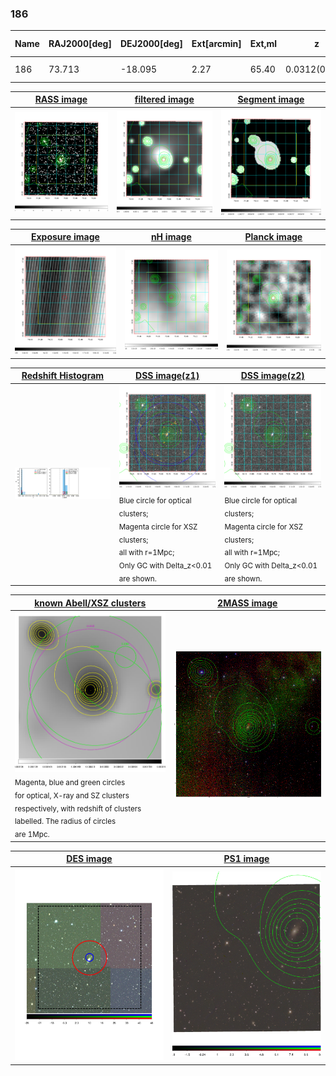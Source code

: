 <div STYLE="page-break-after: always;"></div>

### 186

|Name|RAJ2000[deg]|DEJ2000[deg] |Ext[arcmin]| Ext,ml | z | z_src| C|GC(XSZ,Delta_z<0.01)| GC(OPT,Delta_z<0.01)|GC| R_sig[arcmin] | R500[arcmin] | R500[Mpc]| CRsig[c/s] | CR500[c/s] |L500[1E44 erg/s]|F500[1E-12 erg/s/cm^2]| M500[1E14 Msun]|Tx[keV]|Cnt_sig|Beta|Rc[arcmin]|Comment|Alias|
|---|---|---|---|---|---|------|---|--------|---------|----------|---|---|---|---|---|---|---|---|---|---|---|---|---|---|
|186| 73.713| -18.095| 2.27| 65.40| 0.0312(0.005)| z1, z_xsz| B| MCXC| N| MCXC, N| 28.156| 17.558| 0.657| 0.451(0.065)| 0.424(0.061)| 0.156(0.016)| 6.951(0.710)| 0.83(0.04)| 1.93(0.06)| 183.4| 0.513(-0.009+0.018)| 2.042(-0.224+0.315)| -| k263|

|[RASS image](../image/186/186_img.pdf)|[filtered image](../image/186/186_fil.pdf)|[Segment image](../image/186/186_seg.pdf)|
|-------------------|--------------------|-------------------|
| <img src="../image/186/186_img.png" width="300">  | <img src="../image/186/186_fil.png" width="300">   | <img src="../image/186/186_seg.png" width="300">  |

|[Exposure image](../image/186/186_mex.pdf)| [nH image](../image/186/186_nh.pdf)| [Planck image](../image/186/186_p.pdf)|
|-------------------|--------------------|-------------------|
|<img src="../image/186/186_mex.png" width="300">   | <img src="../image/186/186_nh.png" width="300">    | <img src="../image/186/186_p.png" width="300"> |

|[Redshift Histogram](../image/186/186_zg.pdf) | [DSS image(z1)](../image/186/186_dss_z1.pdf)      |  [DSS image(z2)](../image/186/186_dss_z2.pdf)    |
|-------------------|--------------------|-------------------|
|<img src="../image/186/186_zg.png" width="300"> |<img src="../image/186/186_dss_z1.png" width="300"> <sub><br>Blue circle for optical clusters; <br>Magenta circle for XSZ clusters; <br>all with r=1Mpc; <br>Only GC with Delta_z<0.01 are shown. </sub>| <img src="../image/186/186_dss_z2.png" width="300"><sub><br>Blue circle for optical clusters; <br>Magenta circle for XSZ clusters; <br>all with r=1Mpc; <br>Only GC with Delta_z<0.01 are shown. </sub> |

|[known Abell/XSZ clusters](../image/186/186_gc.pdf) | [2MASS image](../image/186/186_2mass.pdf)      |
|-------------------|-------------------|
|<img src=../image/186/186_gc.png width="300"> <br><sub>Magenta, blue and green circles <br>for optical, X-ray and SZ clusters <br>respectively, with redshift of clusters <br>labelled. The radius of circles <br>are 1Mpc.</sub>|<img src="../image/186/186_2mass.png" width="300">  |

|[DES image](../image/186/186_des.pdf)   |[PS1 image](../image/186/186_ps1.pdf)            |
|-------------------|-------------------|
| <img src="../image/186/186_des.pdf" width="300">  | <img src="../image/186/186_ps1.pdf" width="300">  |
